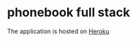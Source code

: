 # phonebook full stack
The application is hosted on [Heroku](https://evening-taiga-26736.herokuapp.com/)